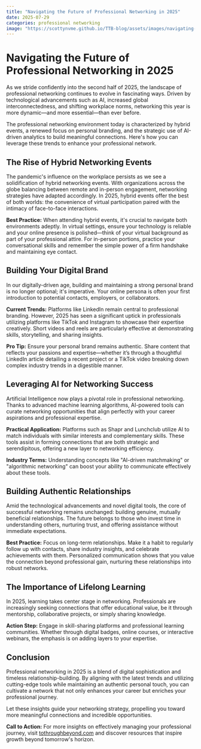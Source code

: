 ```yaml
---
title: "Navigating the Future of Professional Networking in 2025"
date: 2025-07-29
categories: professional networking
image: "https://scottynvme.github.io/TTB-blog/assets/images/navigating-the-future-of-professional-networking-in-2025.png"
---
```


# Navigating the Future of Professional Networking in 2025

As we stride confidently into the second half of 2025, the landscape of professional networking continues to evolve in fascinating ways. Driven by technological advancements such as AI, increased global interconnectedness, and shifting workplace norms, networking this year is more dynamic—and more essential—than ever before.

The professional networking environment today is characterized by hybrid events, a renewed focus on personal branding, and the strategic use of AI-driven analytics to build meaningful connections. Here's how you can leverage these trends to enhance your professional network.

## The Rise of Hybrid Networking Events

The pandemic's influence on the workplace persists as we see a solidification of hybrid networking events. With organizations across the globe balancing between remote and in-person engagement, networking strategies have adapted accordingly. In 2025, hybrid events offer the best of both worlds: the convenience of virtual participation paired with the intimacy of face-to-face interactions.

**Best Practice:** When attending hybrid events, it's crucial to navigate both environments adeptly. In virtual settings, ensure your technology is reliable and your online presence is polished—think of your virtual background as part of your professional attire. For in-person portions, practice your conversational skills and remember the simple power of a firm handshake and maintaining eye contact.

## Building Your Digital Brand

In our digitally-driven age, building and maintaining a strong personal brand is no longer optional; it's imperative. Your online persona is often your first introduction to potential contacts, employers, or collaborators.

**Current Trends:** Platforms like LinkedIn remain central to professional branding. However, 2025 has seen a significant uptick in professionals utilizing platforms like TikTok and Instagram to showcase their expertise creatively. Short videos and reels are particularly effective at demonstrating skills, storytelling, and sharing insights.

**Pro Tip:** Ensure your personal brand remains authentic. Share content that reflects your passions and expertise—whether it’s through a thoughtful LinkedIn article detailing a recent project or a TikTok video breaking down complex industry trends in a digestible manner. 

## Leveraging AI for Networking Success

Artificial Intelligence now plays a pivotal role in professional networking. Thanks to advanced machine learning algorithms, AI-powered tools can curate networking opportunities that align perfectly with your career aspirations and professional expertise.

**Practical Application:** Platforms such as Shapr and Lunchclub utilize AI to match individuals with similar interests and complementary skills. These tools assist in forming connections that are both strategic and serendipitous, offering a new layer to networking efficiency.

**Industry Terms:** Understanding concepts like "AI-driven matchmaking" or "algorithmic networking" can boost your ability to communicate effectively about these tools.

## Building Authentic Relationships

Amid the technological advancements and novel digital tools, the core of successful networking remains unchanged: building genuine, mutually beneficial relationships. The future belongs to those who invest time in understanding others, nurturing trust, and offering assistance without immediate expectations.

**Best Practice:** Focus on long-term relationships. Make it a habit to regularly follow up with contacts, share industry insights, and celebrate achievements with them. Personalized communication shows that you value the connection beyond professional gain, nurturing these relationships into robust networks.

## The Importance of Lifelong Learning

In 2025, learning takes center stage in networking. Professionals are increasingly seeking connections that offer educational value, be it through mentorship, collaborative projects, or simply sharing knowledge.

**Action Step:** Engage in skill-sharing platforms and professional learning communities. Whether through digital badges, online courses, or interactive webinars, the emphasis is on adding layers to your expertise.

## Conclusion

Professional networking in 2025 is a blend of digital sophistication and timeless relationship-building. By aligning with the latest trends and utilizing cutting-edge tools while maintaining an authentic personal touch, you can cultivate a network that not only enhances your career but enriches your professional journey.

Let these insights guide your networking strategy, propelling you toward more meaningful connections and incredible opportunities.

**Call to Action:** For more insights on effectively managing your professional journey, visit [tothroughbeyond.com](http://tothroughbeyond.com) and discover resources that inspire growth beyond tomorrow's horizon.